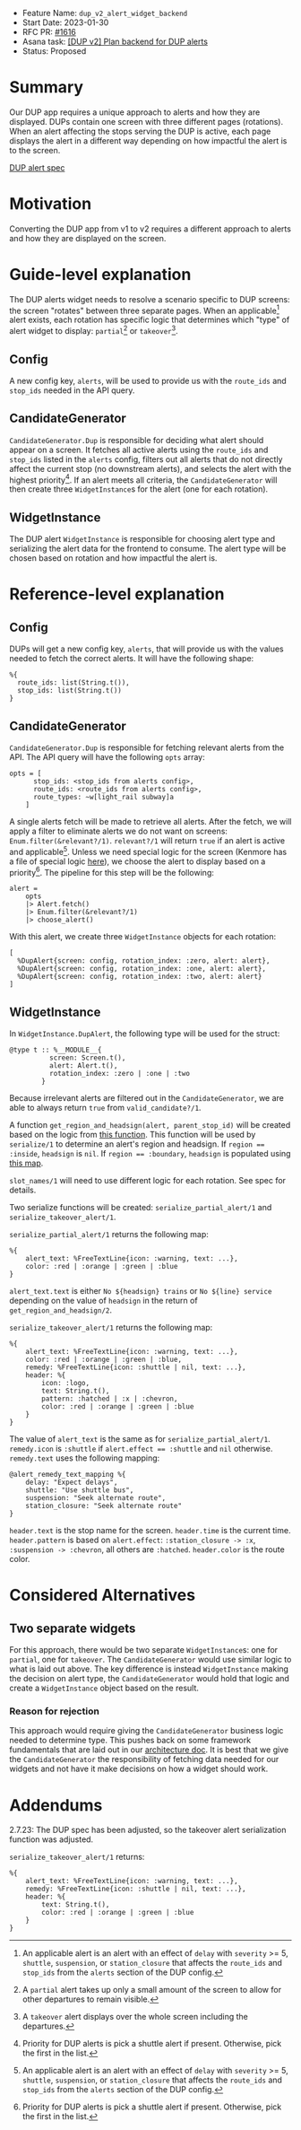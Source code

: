 - Feature Name: `dup_v2_alert_widget_backend`
- Start Date: 2023-01-30
- RFC PR: [#1616](https://github.com/mbta/screens/pull/1616)
- Asana task: [[DUP v2] Plan backend for DUP alerts](https://app.asana.com/0/1185117109217413/1203830054341498/f)
- Status: Proposed

# Summary

[summary]: #summary

Our DUP app requires a unique approach to alerts and how they are displayed. DUPs contain one screen with three different pages (rotations). When an alert affecting the stops serving the DUP is active, each page displays the alert in a different way depending on how impactful the alert is to the screen.

[DUP alert spec](https://www.notion.so/mbta-downtown-crossing/DUP-Alert-Widget-Specification-17cf5d8d11ea80399a7fe3c4f13a511f)

# Motivation

[motivation]: #motivation

Converting the DUP app from v1 to v2 requires a different approach to alerts and how they are displayed on the screen.

# Guide-level explanation

[guide-level-explanation]: #guide-level-explanation

The DUP alerts widget needs to resolve a scenario specific to DUP screens: the screen "rotates" between three separate pages. When an applicable[^1] alert exists, each rotation has specific logic that determines which "type" of alert widget to display: `partial`[^2] or `takeover`[^3].

## Config

A new config key, `alerts`, will be used to provide us with the `route_ids` and `stop_ids` needed in the API query.

## CandidateGenerator

`CandidateGenerator.Dup` is responsible for deciding what alert should appear on a screen. It fetches all active alerts using the `route_ids` and `stop_ids` listed in the `alerts` config, filters out all alerts that do not directly affect the current stop (no downstream alerts), and selects the alert with the highest priority[^4]. If an alert meets all criteria, the `CandidateGenerator` will then create three `WidgetInstance`s for the alert (one for each rotation).

## WidgetInstance

The DUP alert `WidgetInstance` is responsible for choosing alert type and serializing the alert data for the frontend to consume. The alert type will be chosen based on rotation and how impactful the alert is.

# Reference-level explanation

[reference-level-explanation]: #reference-level-explanation

## Config

DUPs will get a new config key, `alerts`, that will provide us with the values needed to fetch the correct alerts. It will have the following shape:

```
%{
  route_ids: list(String.t()),
  stop_ids: list(String.t())
}
```

## CandidateGenerator

`CandidateGenerator.Dup` is responsible for fetching relevant alerts from the API. The API query will have the following `opts` array:

```
opts = [
      stop_ids: <stop_ids from alerts config>,
      route_ids: <route_ids from alerts config>,
      route_types: ~w[light_rail subway]a
    ]
```

A single alerts fetch will be made to retrieve all alerts. After the fetch, we will apply a filter to eliminate alerts we do not want on screens: `Enum.filter(&relevant?/1)`. `relevant?/1` will return `true` if an alert is active and applicable[^1]. Unless we need special logic for the screen (Kenmore has a file of special logic [here](/lib/screens/dup_screen_data/special_cases.ex)), we choose the alert to display based on a priority[^4]. The pipeline for this step will be the following:

```
alert =
    opts
    |> Alert.fetch()
    |> Enum.filter(&relevant?/1)
    |> choose_alert()
```

With this alert, we create three `WidgetInstance` objects for each rotation:

```
[
  %DupAlert{screen: config, rotation_index: :zero, alert: alert},
  %DupAlert{screen: config, rotation_index: :one, alert: alert},
  %DupAlert{screen: config, rotation_index: :two, alert: alert}
]
```

## WidgetInstance

In `WidgetInstance.DupAlert`, the following type will be used for the struct:

```
@type t :: %__MODULE__{
          screen: Screen.t(),
          alert: Alert.t(),
          rotation_index: :zero | :one | :two
        }
```

Because irrelevant alerts are filtered out in the `CandidateGenerator`, we are able to always return `true` from `valid_candidate?/1`.

A function `get_region_and_headsign(alert, parent_stop_id)` will be created based on the logic from [this function](/lib/screens/dup_screen_data/data.ex#L11). This function will be used by `serialize/1` to determine an alert's region and headsign. If `region == :inside`, `headsign` is `nil`. If `region == :boundary`, `headsign` is populated using [this map](/config/config.exs#L86).

`slot_names/1` will need to use different logic for each rotation. See spec for details.

Two serialize functions will be created: `serialize_partial_alert/1` and `serialize_takeover_alert/1`.

`serialize_partial_alert/1` returns the following map:

```
%{
    alert_text: %FreeTextLine{icon: :warning, text: ...},
    color: :red | :orange | :green | :blue
}
```

`alert_text.text` is either `No ${headsign} trains` or `No ${line} service` depending on the value of `headsign` in the return of `get_region_and_headsign/2`.

`serialize_takeover_alert/1` returns the following map:

```
%{
    alert_text: %FreeTextLine{icon: :warning, text: ...},
    color: :red | :orange | :green | :blue,
    remedy: %FreeTextLine{icon: :shuttle | nil, text: ...},
    header: %{
        icon: :logo,
        text: String.t(),
        pattern: :hatched | :x | :chevron,
        color: :red | :orange | :green | :blue
    }
}
```

The value of `alert_text` is the same as for `serialize_partial_alert/1`. `remedy.icon` is `:shuttle` if `alert.effect == :shuttle` and `nil` otherwise. `remedy.text` uses the following mapping:

```
@alert_remedy_text_mapping %{
    delay: "Expect delays",
    shuttle: "Use shuttle bus",
    suspension: "Seek alternate route",
    station_closure: "Seek alternate route"
}
```

`header.text` is the stop name for the screen. `header.time` is the current time. `header.pattern` is based on `alert.effect`: `:station_closure -> :x`, `:suspension -> :chevron`, all others are `:hatched`. `header.color` is the route color.

# Considered Alternatives

## Two separate widgets

For this approach, there would be two separate `WidgetInstance`s: one for `partial`, one for `takeover`. The `CandidateGenerator` would use similar logic to what is laid out above. The key difference is instead `WidgetInstance` making the decision on alert type, the `CandidateGenerator` would hold that logic and create a `WidgetInstance` object based on the result.

### Reason for rejection

This approach would require giving the `CandidateGenerator` business logic needed to determine type. This pushes back on some framework fundamentals that are laid out in our [architecture doc](/docs/architecture/widget_framework.md). It is best that we give the `CandidateGenerator` the responsibility of fetching data needed for our widgets and not have it make decisions on how a widget should work.

[^1]: An applicable alert is an alert with an effect of `delay` with `severity` >= 5, `shuttle`, `suspension`, or `station_closure` that affects the `route_ids` and `stop_ids` from the `alerts` section of the DUP config.
[^2]: A `partial` alert takes up only a small amount of the screen to allow for other departures to remain visible.
[^3]: A `takeover` alert displays over the whole screen including the departures.
[^4]: Priority for DUP alerts is pick a shuttle alert if present. Otherwise, pick the first in the list.

# Addendums

2.7.23: The DUP spec has been adjusted, so the takeover alert serialization function was adjusted. 

`serialize_takeover_alert/1` returns:

```
%{
    alert_text: %FreeTextLine{icon: :warning, text: ...},
    remedy: %FreeTextLine{icon: :shuttle | nil, text: ...},
    header: %{
        text: String.t(),
        color: :red | :orange | :green | :blue
    }
}
```